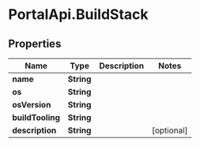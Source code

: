 # PortalApi.BuildStack

## Properties
Name | Type | Description | Notes
------------ | ------------- | ------------- | -------------
**name** | **String** |  | 
**os** | **String** |  | 
**osVersion** | **String** |  | 
**buildTooling** | **String** |  | 
**description** | **String** |  | [optional] 


